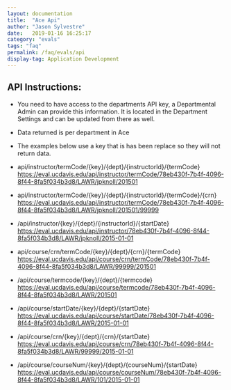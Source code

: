 ```yaml
---
layout: documentation
title:  "Ace Api"
author: "Jason Sylvestre"
date:   2019-01-16 16:25:17
category: "evals"
tags: "faq"
permalink: /faq/evals/api
display-tag: Application Development
---
```


## API Instructions:

* You need to have access to the departments API key, a Departmental Admin can provide this information. It is located in the Department Settings and can be updated from there as well.
* Data returned is per department in Ace
* The examples below use a key that is has been replace so they will not return data.

* api/instructor/termCode/{key}/{dept}/{instructorId}/{termCode}
https://eval.ucdavis.edu/api/instructor/termCode/78eb430f-7b4f-4096-8f44-8fa5f034b3d8/LAWR/jpknoll/201501

* api/instructor/termCode/{key}/{dept}/{instructorId}/{termCode}/{crn}
https://eval.ucdavis.edu/api/instructor/termCode/78eb430f-7b4f-4096-8f44-8fa5f034b3d8/LAWR/jpknoll/201501/99999

* /api/instructor/{key}/{dept}/{instructorId}/{startDate}
https://eval.ucdavis.edu/api/instructor/78eb430f-7b4f-4096-8f44-8fa5f034b3d8/LAWR/jpknoll/2015-01-01
 
* api/course/crn/termCode/{key}/{dept}/{crn}/{termCode}
https://eval.ucdavis.edu/api/course/crn/termCode/78eb430f-7b4f-4096-8f44-8fa5f034b3d8/LAWR/99999/201501

* /api/course/termcode/{key}/{dept}/{termcode}
https://eval.ucdavis.edu/api/course/termcode/78eb430f-7b4f-4096-8f44-8fa5f034b3d8/LAWR/201501
 
* /api/course/startDate/{key}/{dept}/{startDate}
https://eval.ucdavis.edu/api/course/startDate/78eb430f-7b4f-4096-8f44-8fa5f034b3d8/LAWR/2015-01-01
 
* /api/course/crn/{key}/{dept}/{crn}/{startDate}
https://eval.ucdavis.edu/api/course/crn/78eb430f-7b4f-4096-8f44-8fa5f034b3d8/LAWR/99999/2015-01-01
 
* /api/course/courseNum/{key}/{dept}/{courseNum}/{startDate}
https://eval.ucdavis.edu/api/course/courseNum/78eb430f-7b4f-4096-8f44-8fa5f034b3d8/LAWR/101/2015-01-01
